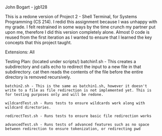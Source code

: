 John Bogart - jgb128

This is a redone version of Project 2 - Shell Terminal, for Systems Programming (CS 214).
I redid this assignment because I was unhappy with my grade. I felt restrained in some ways by the time crunch my partner put upon me, therefore I did this version completely alone.
Almost 0 code is reused from the first iteration as I wanted to ensure that I learned the key concepts that this project taught.

Extensions:
All

Testing Plan: (located under scripts/)
    batchin1.sh - This creates a subdirectory and calls echo to redirect the input to a new file in that subdirectory.
        cat then reads the contents of the file before the entire directory is removed recursively.
    
    batchin2.sh - This is the same as batchin1.sh, however it doesn't write to a file as file redirection is not implemented yet. This is for testing purposes only and will be redone.

    wildcardTest.sh - Runs tests to ensure wildcards work along with wildcard directories.

    redirectTest.sh - Runs tests to ensure basic file redirection works

    advancedTest.sh - Runs tests of advanced features such as no space between redirection to ensure tokenization, or redirecting pwd
